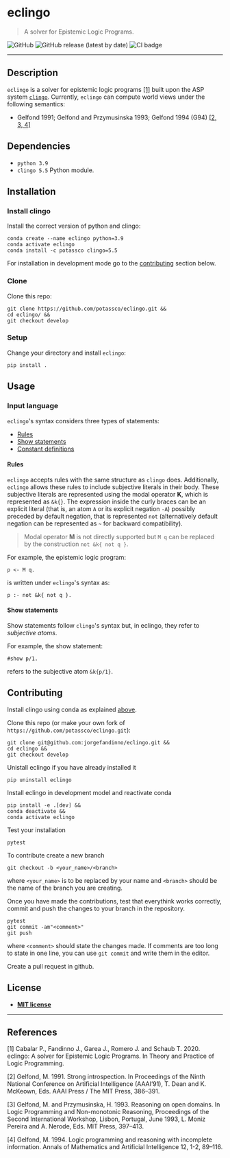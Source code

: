 # eclingo

> A solver for Epistemic Logic Programs.

![GitHub](https://img.shields.io/github/license/potassco/eclingo?color=blue)
![GitHub release (latest by date)](https://img.shields.io/github/v/release/potassco/eclingo)
![CI badge](https://github.com/jorgefandinno/eclingo/workflows/CI/badge.svg)


---

## Description
`eclingo` is a solver for epistemic logic programs [[1]](#References) built upon the ASP system [`clingo`](https://github.com/potassco/clingo).
Currently, `eclingo` can compute world views under the following semantics:
- Gelfond 1991; Gelfond and Przymusinska 1993; Gelfond 1994 (G94) [[2, 3, 4]](#References)

## Dependencies

- `python 3.9`
- `clingo 5.5` Python module.

## Installation

### Install clingo

Install the correct version of python and clingo:
```
conda create --name eclingo python=3.9
conda activate eclingo
conda install -c potassco clingo=5.5
```

For installation in development mode go to the [contributing](#Contributing) section below.

### Clone

Clone this repo:
```
git clone https://github.com/potassco/eclingo.git &&
cd eclingo/ &&
git checkout develop
```

### Setup

Change your directory and install `eclingo`:
```
pip install .
```

## Usage


### Input language

`eclingo`'s syntax considers three types of statements:
- [Rules](#rules)
- [Show statements](#show-statements)
- [Constant definitions](#constant-definitions)

#### Rules

`eclingo` accepts rules with the same structure as `clingo` does. Additionally, `eclingo` allows these rules to include subjective literals in their body. These subjective literals are represented using the modal operator **K**, which is represented as `&k{}`. The expression inside the curly braces can be an explicit literal (that is, an atom `A` or its explicit negation `-A`) possibly preceded by default negation, that is represented `not` (alternatively default negation can be represented as `~` for backward compatibility).

> Modal operator **M** is not directly supported but `M q` can be replaced by the construction `not &k{ not q }`.

For example, the epistemic logic program:
```
p <- M q.
```
is written under `eclingo`'s syntax as:
```
p :- not &k{ not q }.
```

#### Show statements
Show statements follow `clingo`'s syntax but, in eclingo, they refer to *subjective atoms*.

For example, the show statement:
```
#show p/1.
```
refers to the subjective atom `&k{p/1}`.

## Contributing

Install clingo using conda as explained [above](#Install-clingo).

Clone this repo (or make your own fork of ```https://github.com/potassco/eclingo.git```):
```
git clone git@github.com:jorgefandinno/eclingo.git &&
cd eclingo &&
git checkout develop
```
Unistall eclingo if you have already installed it
```
pip uninstall eclingo
```
Install eclingo in development model and reactivate conda
```
pip install -e .[dev] &&
conda deactivate &&
conda activate eclingo
```

Test your installation
```
pytest
```
<!-- mypy eclingo -->

To contribute create a new branch
```
git checkout -b <your_name>/<branch>
```
where ```<your_name>``` is to be replaced by your name and ```<branch>``` should be the name of the branch you are creating.

Once you have made the contributions, test that everythink works correctly, commit and push the changes to your branch in the repository.
```
pytest
git commit -am"<comment>"
git push
```
where `<comment>` should state the changes made. If comments are too long to state in one line, you can use ```git commit``` and write them in the editor.

Create a pull request in github.

## License

- **[MIT license](https://github.com/potassco/eclingo/blob/master/LICENSE)**

---

## References

[1] Cabalar P., Fandinno J., Garea J., Romero J. and Schaub T. 2020. eclingo: A solver for Epistemic Logic Programs. In Theory and Practice of Logic Programming.

[2] Gelfond, M. 1991. Strong introspection. In Proceedings of the Ninth National Conference on Artificial Intelligence (AAAI’91), T. Dean and K. McKeown, Eds. AAAI Press / The MIT Press, 386–391.

[3] Gelfond, M. and Przymusinska, H. 1993. Reasoning on open domains. In Logic Programming and Non-monotonic Reasoning, Proceedings of the Second International Workshop, Lisbon, Portugal, June 1993, L. Moniz Pereira and A. Nerode, Eds. MIT Press, 397–413.

[4] Gelfond, M. 1994. Logic programming and reasoning with incomplete information. Annals of Mathematics and Artificial Intelligence 12, 1-2, 89–116.

